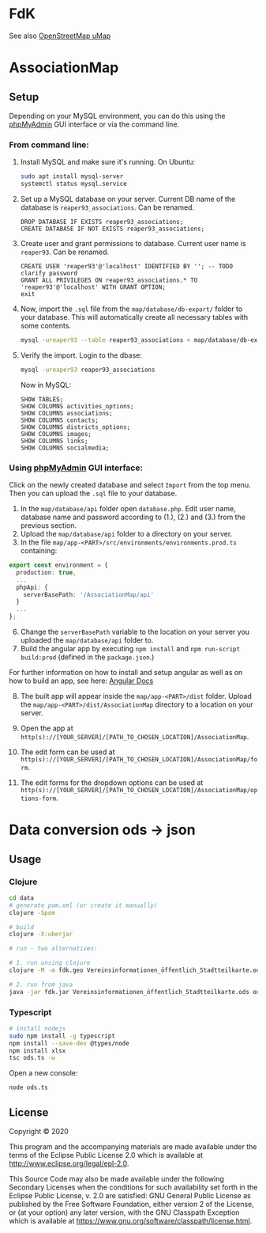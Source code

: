 # FdK

See also [OpenStreetMap uMap](https://wiki.openstreetmap.org/wiki/UMap)

# AssociationMap

## Setup

Depending on your MySQL environment, you can do this using the
[phpMyAdmin](https://www.phpmyadmin.net/) GUI interface or via the command line.

### From command line:

1. Install MySQL and make sure it's running. On Ubuntu:
   ```bash
   sudo apt install mysql-server
   systemctl status mysql.service
   ```

2. Set up a MySQL database on your server. Current DB name of the database is
   `reaper93_associations`. Can be renamed.
   ```mysql
   DROP DATABASE IF EXISTS reaper93_associations;
   CREATE DATABASE IF NOT EXISTS reaper93_associations;
   ```

3. Create user and grant permissions to database. Current user name is
   `reaper93`. Can be renamed.
   ```mysql
   CREATE USER 'reaper93'@'localhost' IDENTIFIED BY ''; -- TODO clarify password
   GRANT ALL PRIVILEGES ON reaper93_associations.* TO 'reaper93'@'localhost' WITH GRANT OPTION;
   exit
   ```

4. Now, import the `.sql` file from the `map/database/db-export/` folder to your
   database. This will automatically create all necessary tables with some
   contents.
   ```bash
   mysql -ureaper93 --table reaper93_associations < map/database/db-export/reaper93_associations.sql
   ```

5. Verify the import. Login to the dbase:
   ```bash
   mysql -ureaper93 reaper93_associations
   ```
   Now in MySQL:
   ```mysql
   SHOW TABLES;
   SHOW COLUMNS activities_options;
   SHOW COLUMNS associations;
   SHOW COLUMNS contacts;
   SHOW COLUMNS districts_options;
   SHOW COLUMNS images;
   SHOW COLUMNS links;
   SHOW COLUMNS socialmedia;
   ```

### Using [phpMyAdmin](https://www.phpmyadmin.net/) GUI interface:
Click on the newly created database and select `Import` from the top menu. Then
you can upload the `.sql` file to your database.

1. In the `map/database/api` folder open `database.php`. Edit user name,
   database name and password according to (1.), (2.) and (3.) from the previous
   section.
2. Upload the `map/database/api` folder to a directory on your server.
3. In the file `map/app-<PART>/src/environments/environments.prod.ts` containing:
```typescript
export const environment = {
  production: true,
  ...
  phpApi: {
    serverBasePath: '/AssociationMap/api'
  }
  ...
};
```

6. Change the `serverBasePath` variable to the location on your server you
   uploaded the `map/database/api` folder to.
7. Build the angular app by executing `npm install` and `npm run-script
   build:prod` (defined in the `package.json`.)

For further information on how to install and setup angular as well as on how to
build an app, see here: [Angular Docs](https://angular.io/guide/setup-local)

8. The built app will appear inside the `map/app-<PART>/dist` folder. Upload the
   `map/app-<PART>/dist/AssociationMap` directory to a location on your server.

9. Open the app at
   `http(s)://[YOUR_SERVER]/[PATH_TO_CHOSEN_LOCATION]/AssociationMap`.

10. The edit form can be used at
    `http(s)://[YOUR_SERVER]/[PATH_TO_CHOSEN_LOCATION]/AssociationMap/form`.

11. The edit forms for the dropdown options can be used at
    `http(s)://[YOUR_SERVER]/[PATH_TO_CHOSEN_LOCATION]/AssociationMap/options-form`.

# Data conversion ods -> json

## Usage

### Clojure
```bash
cd data
# generate pom.xml (or create it manually)
clojure -Spom

# build
clojure -X:uberjar

# run - two alternatives:

# 1. run unsing clojure
clojure -M -m fdk.geo Vereinsinformationen_öffentlich_Stadtteilkarte.ods out.umap

# 2. run from java
java -jar fdk.jar Vereinsinformationen_öffentlich_Stadtteilkarte.ods out.umap
```

### Typescript

```bash
# install nodejs
sudo npm install -g typescript
npm install --save-dev @types/node
npm install xlsx
tsc ods.ts -w
```
Open a new console:
```bash
node ods.ts
```


## License

Copyright © 2020

This program and the accompanying materials are made available under the
terms of the Eclipse Public License 2.0 which is available at
http://www.eclipse.org/legal/epl-2.0.

This Source Code may also be made available under the following Secondary
Licenses when the conditions for such availability set forth in the Eclipse
Public License, v. 2.0 are satisfied: GNU General Public License as published by
the Free Software Foundation, either version 2 of the License, or (at your
option) any later version, with the GNU Classpath Exception which is available
at https://www.gnu.org/software/classpath/license.html.
